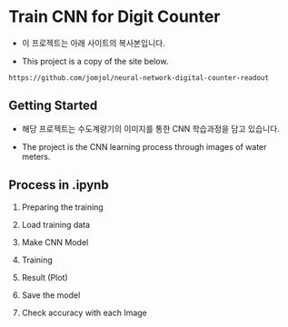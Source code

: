 # Train CNN for Digit Counter

* 이 프로젝트는 아래 사이트의 복사본입니다.


* This project is a copy of the site below.
```
https://github.com/jomjol/neural-network-digital-counter-readout
```

## Getting Started

* 해당 프로젝트는 수도계량기의 이미지를 통한 CNN 학습과정을 담고 있습니다.


* The project is the CNN learning process through images of water meters.

## Process in .ipynb

1. Preparing the training


2. Load training data


3. Make CNN Model


4. Training


5. Result (Plot)


6. Save the model


7. Check accuracy with each Image